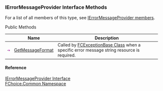 ﻿### IErrorMessageProvider Interface Methods

For a list of all members of this type, see [IErrorMessageProvider members](FChoice.Common~FChoice.Common.IErrorMessageProvider_members.md).

Public Methods

|   | Name | Description |
| --- | --- | --- |
| ![ Method](dotnetimages/Method.png) | [GetMessageFormat](FChoice.Common~FChoice.Common.IErrorMessageProvider~GetMessageFormat.md) | Called by [FCExceptionBase Class](FChoice.Common~FChoice.Common.FCExceptionBase.md) when a specific error message string resource is required.   |





#### Reference

[IErrorMessageProvider Interface](FChoice.Common~FChoice.Common.IErrorMessageProvider.md)  
[FChoice.Common Namespace](FChoice.Common~FChoice.Common_namespace.md)